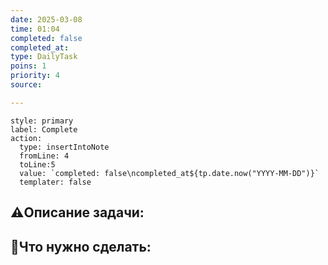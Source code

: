 ```yaml
---
date: 2025-03-08
time: 01:04
completed: false
completed_at: 
type: DailyTask
poins: 1
priority: 4
source: 

---
```


```meta-bind-button
style: primary
label: Complete
action:
  type: insertIntoNote
  fromLine: 4
  toLine:5
  value: `completed: false\ncompleted_at${tp.date.now("YYYY-MM-DD")}`
  templater: false
```
## ⚠️Описание задачи:



## 📝Что нужно сделать:
